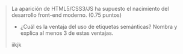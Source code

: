 >La aparición de HTML5/CSS3/JS ha supuesto el nacimiento del desarrollo front-end
moderno. (0.75 puntos)
>
>* ¿Cuál es la ventaja del uso de etiquetas semánticas? Nombra y explica al
menos 3 de estas ventajas.
>
> iikjk